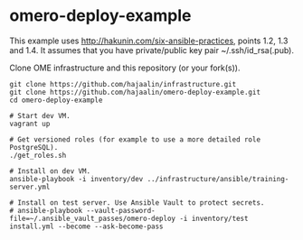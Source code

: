 # omero-deploy-example

This example uses http://hakunin.com/six-ansible-practices, points 1.2, 1.3 and 1.4. It assumes that you have private/public key pair ~/.ssh/id_rsa(.pub).

Clone OME infrastructure and this repository (or your fork(s)).
```
git clone https://github.com/hajaalin/infrastructure.git
git clone https://github.com/hajaalin/omero-deploy-example.git
cd omero-deploy-example
```  

```
# Start dev VM.
vagrant up

# Get versioned roles (for example to use a more detailed role PostgreSQL).
./get_roles.sh

# Install on dev VM.
ansible-playbook -i inventory/dev ../infrastructure/ansible/training-server.yml

# Install on test server. Use Ansible Vault to protect secrets.
# ansible-playbook --vault-password-file=~/.ansible_vault_passes/omero-deploy -i inventory/test install.yml --become --ask-become-pass

```
